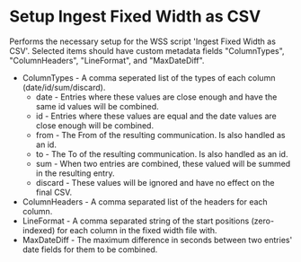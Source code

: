# Setup Ingest Fixed Width as CSV
Performs the necessary setup for the WSS script 'Ingest Fixed Width as CSV'.
Selected items should have custom metadata fields "ColumnTypes", "ColumnHeaders", "LineFormat", and "MaxDateDiff".
* ColumnTypes - A comma seperated list of the types of each column (date/id/sum/discard).
  * date - Entries where these values are close enough and have the same id values will be combined.
  * id - Entries where these values are equal and the date values are close enough will be combined.
  * from - The From of the resulting communication. Is also handled as an id.
  * to - The To of the resulting communication. Is also handled as an id.
  * sum - When two entries are combined, these valued will be summed in the resulting entry.
  * discard - These values will be ignored and have no effect on the final CSV.
* ColumnHeaders - A comma separated list of the headers for each column.
* LineFormat - A comma separated string of the start positions (zero-indexed) for each column in the fixed width file with.
* MaxDateDiff - The maximum difference in seconds between two entries' date fields for them to be combined.
